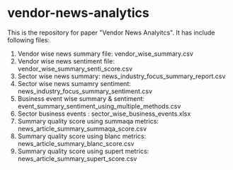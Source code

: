 # vendor-news-analytics
This is the repository for paper "Vendor News Analyitcs".
It has include following files:
1. Vendor wise news summary file: vendor_wise_summary.csv
2. Vendor wise news sentiment file: vendor_wise_summary_senti_score.csv
3. Sector wise news summary: news_industry_focus_summary_report.csv
4. Sector wise news sumamry sentiment:  news_industry_focus_summary_sentiment.csv
5. Business event wise summary & sentiment: event_summary_sentiment_using_multiple_methods.csv
6. Sector business events : sector_wise_business_events.xlsx
7. Summary quality score using summaqa metrics: news_article_summary_summaqa_score.csv
8. Summary quality score using blanc metrics: news_article_summary_blanc_score.csv
9. Summary quality score using supert metrics: news_article_summary_supert_score.csv 
